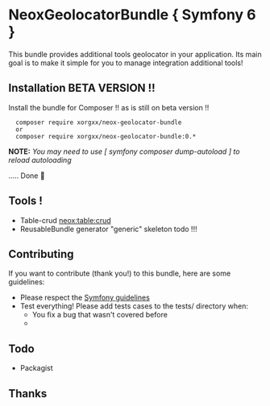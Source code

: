 # NeoxGeolocatorBundle { Symfony 6 }
This bundle provides additional tools geolocator in your application.
Its main goal is to make it simple for you to manage integration additional tools!

## Installation BETA VERSION !!
Install the bundle for Composer !! as is still on beta version !!

````
  composer require xorgxx/neox-geolocator-bundle
  or 
  composer require xorgxx/neox-geolocator-bundle:0.*
````

**NOTE:** _You may need to use [ symfony composer dump-autoload ] to reload autoloading_

 ..... Done 🎈


## Tools !
* Table-crud [neox:table:crud]( Doc/MakeTable.md )
* ReusableBundle generator "generic" skeleton todo !!!

## Contributing
If you want to contribute \(thank you!\) to this bundle, here are some guidelines:

* Please respect the [Symfony guidelines](http://symfony.com/doc/current/contributing/code/standards.html)
* Test everything! Please add tests cases to the tests/ directory when:
    * You fix a bug that wasn't covered before
    * 
## Todo
* Packagist

## Thanks